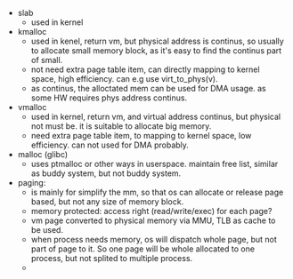 - slab
  - used in kernel
- kmalloc
  -  used in kenel, return vm, but physical address is continus, so usually to allocate small memory block, as it's easy to find the continus part of small.
  -  not need extra page table item, can directly mapping to kernel space, high efficiency. can e.g use virt_to_phys(v).
  -  as continus, the alloctated mem can be used for DMA usage. as some HW requires phys address continus.
- vmalloc
  - used in kernel, return vm, and virtual address continus, but physical not must be. it is suitable to allocate big memory.
  - need extra page table item, to mapping to kernel space, low efficiency. can not used for DMA probably.  
- malloc (glibc)
  - uses ptmalloc or other ways in userspace. maintain free list, similar as buddy system, but not buddy system.
- paging: 
  - is mainly for simplify the mm, so that os can allocate or release page based, but not any size of memory block.  
  - memory protected: access right (read/write/exec) for each page?  
  - vm page converted to physical memory via MMU, TLB as cache to be used.  
  - when process needs memory, os will dispatch whole page, but not part of page to it. So one page will be whole allocated to one process, but not splited to multiple process.
  - 
